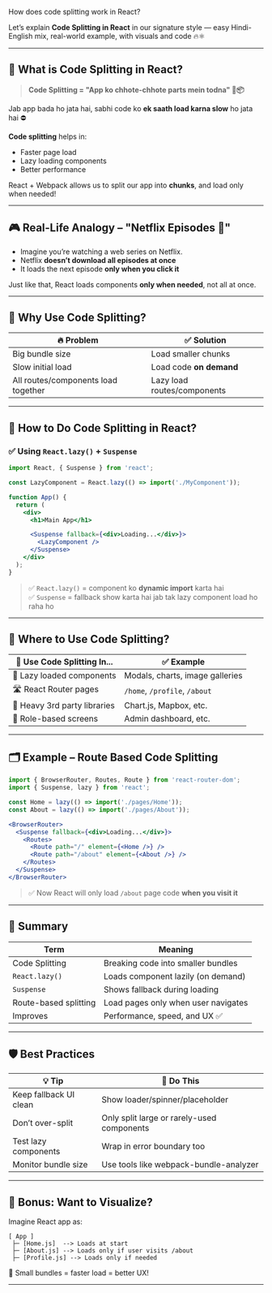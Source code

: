 How does code splitting work in React?

Let’s explain **Code Splitting in React** in our signature style — easy Hindi-English mix, real-world example, with visuals and code 🔥⚛️

---

## 🎯 What is Code Splitting in React?

> **Code Splitting = "App ko chhote-chhote parts mein todna" 🔪📦**

Jab app bada ho jata hai, sabhi code ko **ek saath load karna slow** ho jata hai ⛔

**Code splitting** helps in:
- Faster page load
- Lazy loading components
- Better performance

React + Webpack allows us to split our app into **chunks**, and load only when needed!

---

## 🎮 Real-Life Analogy – "Netflix Episodes 🍿"

- Imagine you’re watching a web series on Netflix.
- Netflix **doesn’t download all episodes at once**
- It loads the next episode **only when you click it**

Just like that, React loads components **only when needed**, not all at once.

---

## 🧠 Why Use Code Splitting?

| 🔥 Problem | ✅ Solution |
|-----------|-------------|
| Big bundle size | Load smaller chunks |
| Slow initial load | Load code **on demand** |
| All routes/components load together | Lazy load routes/components |

---

## 🔧 How to Do Code Splitting in React?

### ✅ Using `React.lazy()` + `Suspense`

```jsx
import React, { Suspense } from 'react';

const LazyComponent = React.lazy(() => import('./MyComponent'));

function App() {
  return (
    <div>
      <h1>Main App</h1>

      <Suspense fallback={<div>Loading...</div>}>
        <LazyComponent />
      </Suspense>
    </div>
  );
}
```

> ✅ `React.lazy()` = component ko **dynamic import** karta hai  
> ✅ `Suspense` = fallback show karta hai jab tak lazy component load ho raha ho

---

## 🧭 Where to Use Code Splitting?

| 📍 Use Code Splitting In... | ✅ Example |
|----------------------------|------------|
| 🔁 Lazy loaded components | Modals, charts, image galleries |
| 🛣️ React Router pages | `/home`, `/profile`, `/about` |
| 🧰 Heavy 3rd party libraries | Chart.js, Mapbox, etc. |
| 👥 Role-based screens | Admin dashboard, etc. |

---

## 🗂️ Example – Route Based Code Splitting

```jsx
import { BrowserRouter, Routes, Route } from 'react-router-dom';
import { Suspense, lazy } from 'react';

const Home = lazy(() => import('./pages/Home'));
const About = lazy(() => import('./pages/About'));

<BrowserRouter>
  <Suspense fallback={<div>Loading...</div>}>
    <Routes>
      <Route path="/" element={<Home />} />
      <Route path="/about" element={<About />} />
    </Routes>
  </Suspense>
</BrowserRouter>
```

> ✅ Now React will only load `/about` page code **when you visit it**

---

## 🧠 Summary

| Term | Meaning |
|------|---------|
| Code Splitting | Breaking code into smaller bundles |
| `React.lazy()` | Loads component lazily (on demand) |
| `Suspense` | Shows fallback during loading |
| Route-based splitting | Load pages only when user navigates |
| Improves | Performance, speed, and UX ✅ |

---

## 🛡️ Best Practices

| 💡 Tip | 📌 Do This |
|--------|-----------|
| Keep fallback UI clean | Show loader/spinner/placeholder |
| Don’t over-split | Only split large or rarely-used components |
| Test lazy components | Wrap in error boundary too |
| Monitor bundle size | Use tools like webpack-bundle-analyzer |

---

## 🧪 Bonus: Want to Visualize?

Imagine React app as:

```
[ App ]
 ├─ [Home.js]  --> Loads at start
 ├─ [About.js] --> Loads only if user visits /about
 ├─ [Profile.js] --> Loads only if needed
```

🎯 Small bundles = faster load = better UX!

---
